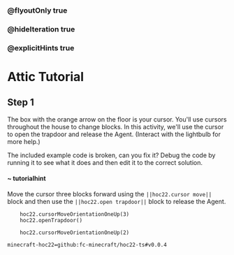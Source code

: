 ### @flyoutOnly true
### @hideIteration true
### @explicitHints true


# Attic Tutorial

## Step 1
The box with the orange arrow on the floor is your cursor. You'll use cursors throughout the house to change blocks. In this activity, we'll use the cursor to open the trapdoor and release the Agent. (Interact with the lightbulb for more help.)

The included example code is broken, can you fix it? Debug the code by running it to see what it does and then edit it to the correct solution.

#### ~ tutorialhint 
Move the cursor three blocks forward using the ``||hoc22.cursor move||`` block and then use the ``||hoc22.open trapdoor||`` block to release the Agent.


```ghost
    hoc22.cursorMoveOrientationOneUp(3)
    hoc22.openTrapdoor()
```
```template
    hoc22.cursorMoveOrientationOneUp(2)     
```
```package
minecraft-hoc22=github:fc-minecraft/hoc22-ts#v0.0.4
```